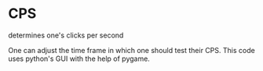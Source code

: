 # CPS
determines one's clicks per second

One can adjust the time frame in which one should test their CPS. 
This code uses python's GUI with the help of pygame.
